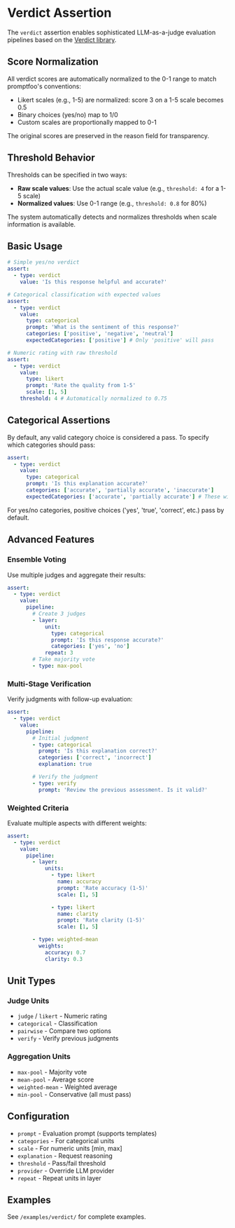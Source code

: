 # Verdict Assertion

The `verdict` assertion enables sophisticated LLM-as-a-judge evaluation pipelines based on the [Verdict library](https://github.com/haizelabs/verdict).

## Score Normalization

All verdict scores are automatically normalized to the 0-1 range to match promptfoo's conventions:

- Likert scales (e.g., 1-5) are normalized: score 3 on a 1-5 scale becomes 0.5
- Binary choices (yes/no) map to 1/0
- Custom scales are proportionally mapped to 0-1

The original scores are preserved in the reason field for transparency.

## Threshold Behavior

Thresholds can be specified in two ways:

- **Raw scale values**: Use the actual scale value (e.g., `threshold: 4` for a 1-5 scale)
- **Normalized values**: Use 0-1 range (e.g., `threshold: 0.8` for 80%)

The system automatically detects and normalizes thresholds when scale information is available.

## Basic Usage

```yaml
# Simple yes/no verdict
assert:
  - type: verdict
    value: 'Is this response helpful and accurate?'
```

```yaml
# Categorical classification with expected values
assert:
  - type: verdict
    value:
      type: categorical
      prompt: 'What is the sentiment of this response?'
      categories: ['positive', 'negative', 'neutral']
      expectedCategories: ['positive'] # Only 'positive' will pass
```

```yaml
# Numeric rating with raw threshold
assert:
  - type: verdict
    value:
      type: likert
      prompt: 'Rate the quality from 1-5'
      scale: [1, 5]
    threshold: 4 # Automatically normalized to 0.75
```

## Categorical Assertions

By default, any valid category choice is considered a pass. To specify which categories should pass:

```yaml
assert:
  - type: verdict
    value:
      type: categorical
      prompt: 'Is this explanation accurate?'
      categories: ['accurate', 'partially accurate', 'inaccurate']
      expectedCategories: ['accurate', 'partially accurate'] # These will pass
```

For yes/no categories, positive choices ('yes', 'true', 'correct', etc.) pass by default.

## Advanced Features

### Ensemble Voting

Use multiple judges and aggregate their results:

```yaml
assert:
  - type: verdict
    value:
      pipeline:
        # Create 3 judges
        - layer:
            unit:
              type: categorical
              prompt: 'Is this response accurate?'
              categories: ['yes', 'no']
            repeat: 3
        # Take majority vote
        - type: max-pool
```

### Multi-Stage Verification

Verify judgments with follow-up evaluation:

```yaml
assert:
  - type: verdict
    value:
      pipeline:
        # Initial judgment
        - type: categorical
          prompt: 'Is this explanation correct?'
          categories: ['correct', 'incorrect']
          explanation: true

        # Verify the judgment
        - type: verify
          prompt: 'Review the previous assessment. Is it valid?'
```

### Weighted Criteria

Evaluate multiple aspects with different weights:

```yaml
assert:
  - type: verdict
    value:
      pipeline:
        - layer:
            units:
              - type: likert
                name: accuracy
                prompt: 'Rate accuracy (1-5)'
                scale: [1, 5]

              - type: likert
                name: clarity
                prompt: 'Rate clarity (1-5)'
                scale: [1, 5]

        - type: weighted-mean
          weights:
            accuracy: 0.7
            clarity: 0.3
```

## Unit Types

### Judge Units

- `judge` / `likert` - Numeric rating
- `categorical` - Classification
- `pairwise` - Compare two options
- `verify` - Verify previous judgments

### Aggregation Units

- `max-pool` - Majority vote
- `mean-pool` - Average score
- `weighted-mean` - Weighted average
- `min-pool` - Conservative (all must pass)

## Configuration

- `prompt` - Evaluation prompt (supports templates)
- `categories` - For categorical units
- `scale` - For numeric units [min, max]
- `explanation` - Request reasoning
- `threshold` - Pass/fail threshold
- `provider` - Override LLM provider
- `repeat` - Repeat units in layer

## Examples

See `/examples/verdict/` for complete examples.
